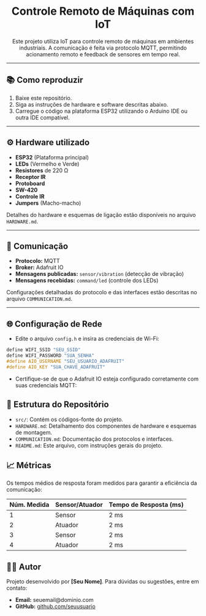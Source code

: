 <h1 align="center">Controle Remoto de Máquinas com IoT</h1>

<p align="center">
  Este projeto utiliza IoT para controle remoto de máquinas em ambientes industriais. A comunicação é feita via protocolo MQTT, permitindo acionamento remoto e feedback de sensores em tempo real.
</p>

---

<h2>📚 Como reproduzir</h2>
<ol>
  <li>Baixe este repositório.</li>
  <li>Siga as instruções de hardware e software descritas abaixo.</li>
  <li>Carregue o código na plataforma ESP32 utilizando o Arduino IDE ou outra IDE compatível.</li>
</ol>

---

<h2>⚙️ Hardware utilizado</h2>
<ul>
  <li><b>ESP32</b> (Plataforma principal)</li>
  <li><b>LEDs</b> (Vermelho e Verde)</li>
  <li><b>Resistores</b> de 220 Ω</li>
  <li><b>Receptor IR</b></li>
  <li><b>Protoboard</b></li>
  <li><b>SW-420</b></li>
  <li><b>Controle IR</b></li>
  <li><b>Jumpers</b> (Macho-macho)</li>
</ul>

<p>Detalhes do hardware e esquemas de ligação estão disponíveis no arquivo <code>HARDWARE.md</code>.</p>

---

<h2>🔗 Comunicação</h2>
<ul>
  <li><b>Protocolo:</b> MQTT</li>
  <li><b>Broker:</b> Adafruit IO</li>
  <li><b>Mensagens publicadas:</b> <code>sensor/vibration</code> (detecção de vibração)</li>
  <li><b>Mensagens recebidas:</b> <code>command/led</code> (controle dos LEDs)</li>
</ul>

<p>Configurações detalhadas do protocolo e das interfaces estão descritas no arquivo <code>COMMUNICATION.md</code>.</p>

---

<h2>🌐 Configuração de Rede</h2>
<ul>
  <li>Edite o arquivo <code>config.h</code> e insira as credenciais de Wi-Fi:</li>
</ul>

```cpp
define WIFI_SSID "SEU_SSID"
define WIFI_PASSWORD "SUA_SENHA"
#define AIO_USERNAME "SEU_USUARIO_ADAFRUIT"
#define AIO_KEY "SUA_CHAVE_ADAFRUIT"
```
<ul> <li>Certifique-se de que o Adafruit IO esteja configurado corretamente com suas credenciais MQTT:</li> </ul>
<h2>📁 Estrutura do Repositório</h2> <ul> <li><code>src/</code>: Contém os códigos-fonte do projeto.</li> <li><code>HARDWARE.md</code>: Detalhamento dos componentes de hardware e esquemas de montagem.</li> <li><code>COMMUNICATION.md</code>: Documentação dos protocolos e interfaces.</li> <li><code>README.md</code>: Este arquivo, com instruções gerais do projeto.</li> </ul>
<h2>📈 Métricas</h2> <p>Os tempos médios de resposta foram medidos para garantir a eficiência da comunicação:</p> <table align="center"> <thead> <tr> <th>Núm. Medida</th> <th>Sensor/Atuador</th> <th>Tempo de Resposta (ms)</th> </tr> </thead> <tbody> <tr> <td>1</td> <td>Sensor</td> <td>2 ms</td> </tr> <tr> <td>2</td> <td>Atuador</td> <td>2 ms</td> </tr> <tr> <td>3</td> <td>Sensor</td> <td>2 ms</td> </tr> <tr> <td>4</td> <td>Atuador</td> <td>2 ms</td> </tr> </tbody> </table>
<h2>👨‍💻 Autor</h2> <p>Projeto desenvolvido por <b>[Seu Nome]</b>. Para dúvidas ou sugestões, entre em contato:</p> <ul> <li><b>Email:</b> seuemail@dominio.com</li> <li><b>GitHub:</b> <a href="https://github.com/seuusuario">github.com/seuusuario</a></li> </ul>

